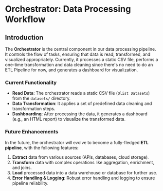 # Orchestrator: Data Processing Workflow

## Introduction

The **Orchestrator** is the central component in our data processing pipeline. It controls the flow of tasks, ensuring that data is read, transformed, and visualized appropriately. Currently, it processes a static CSV file, performs a one-time transformation and data cleaning since there's no need to do an ETL Pipeline for now, and generates a dashboard for visualization.

### Current Functionality

- **Read Data**: The orchestrator reads a static CSV file (`Olist Datasets`) from the `datasets/` directory.
- **Data Transformation**: It applies a set of predefined data cleaning and transformation steps.
- **Dashboarding**: After processing the data, it generates a dashboard (e.g., an HTML report) to visualize the transformed data.

### Future Enhancements

In the future, the orchestrator will evolve to become a fully-fledged **ETL pipeline**, with the following features:
1. **Extract** data from various sources (APIs, databases, cloud storage).
2. **Transform** data with complex operations like aggregation, enrichment, and joins.
3. **Load** processed data into a data warehouse or database for further use.
4. **Error Handling & Logging**: Robust error handling and logging to ensure pipeline reliability.